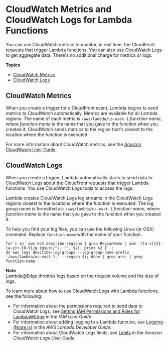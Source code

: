 # CloudWatch Metrics and CloudWatch Logs for Lambda Functions<a name="lambda-cloudwatch-metrics-logging"></a>

You can use CloudWatch metrics to monitor, in real time, the CloudFront requests that trigger Lambda functions\. You can also use CloudWatch Logs to get aggregate data\. There's no additional charge for metrics or logs\.

**Topics**
+ [CloudWatch Metrics](#lambda-cloudwatch-metrics)
+ [CloudWatch Logs](#lambda-cloudwatch-logs)

## CloudWatch Metrics<a name="lambda-cloudwatch-metrics"></a>

When you create a trigger for a CloudFront event, Lambda begins to send metrics to CloudWatch automatically\. Metrics are available for all Lambda regions\. The name of each metric is `/aws/lambda/us-east-1`\.*function\-name*, where *function\-name* is the name that you gave to the function when you created it\. CloudWatch sends metrics to the region that's closest to the location where the function is executed\.

For more information about CloudWatch metrics, see the [Amazon CloudWatch User Guide](https://docs.aws.amazon.com/AmazonCloudWatch/latest/monitoring/)\.

## CloudWatch Logs<a name="lambda-cloudwatch-logs"></a>

When you create a trigger, Lambda automatically starts to send data to CloudWatch Logs about the CloudFront requests that trigger Lambda functions\. You use CloudWatch Logs tools to access the logs\.

Lambda creates CloudWatch Logs log streams in the CloudWatch Logs regions closest to the locations where the function is executed\. The log group name is formatted as: `/aws/lambda/us-east-1`\.*function\-name*, where *function\-name* is the name that you gave to the function when you created it\. 

To help you find your log files, you can use the following Linux \(or OSX\) command\. Replace `function-name` with the name of your function\.

```
for i in `aws ec2 describe-regions | grep RegionName | awk '/[a-z]{2}-[a-z]+-[0-9]/g {gsub(/"/, "", $2); print $2 }'`; 
do aws logs describe-log-groups --log-group-name-prefix '/aws/lambda/us-east-1.' --region $i; done | grep arn: | grep function-name
```

**Note**  
Lambda@Edge throttles logs based on the request volume and the size of logs\.

To learn more about how to use CloudWatch Logs with Lambda functions, see the following:
+ For information about the permissions required to send data to CloudWatch Logs, see [Setting IAM Permissions and Roles for Lambda@Edge](https://docs.aws.amazon.com/lambda/latest/dg/lambda-edge.html#lambda-edge-permissions) in the *IAM User Guide*\.
+ For information about adding logging to a Lambda function, see [Logging \(Node\.js\)](https://docs.aws.amazon.com/lambda/latest/dg/nodejs-prog-model-logging.html) in the *AWS Lambda Developer Guide*\. 
+ For information about CloudWatch Logs limits, see [Limits](https://docs.aws.amazon.com/AmazonCloudWatch/latest/logs/cloudwatch_limits_cwl.html) in the *Amazon CloudWatch Logs User Guide*\.